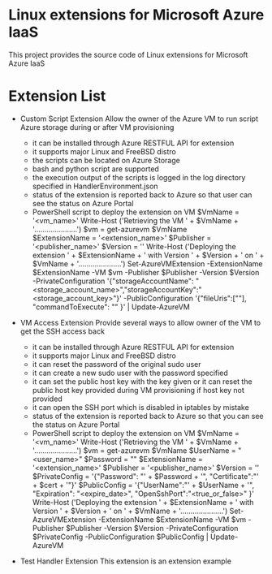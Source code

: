 # Linux extensions for Microsoft Azure IaaS

This project provides the source code of Linux extensions for Microsoft Azure IaaS

# Extension List

* Custom Script Extension
  Allow the owner of the Azure VM to run script Azure storage during or after VM provisioning
  * it can be installed through Azure RESTFUL API for extension
  * it supports major Linux and FreeBSD distro
  * the scripts can be located on Azure Storage    
  * bash and python script are supported
  * the execution output of the scripts is logged in the log directory specified in HandlerEnvironment.json
  * status of the extension is reported back to Azure so that user can see the status on Azure Portal
  * PowerShell script to deploy the extension on VM	
	$VmName = '<vm_name>'
	Write-Host ('Retrieving the VM ' + $VmName + '.....................')
	$vm = get-azurevm $VmName	
	$ExtensionName = '<extension_name>'	
	$Publisher = '<publisher_name>'	
	$Version = '<version>'
	Write-Host ('Deploying the extension ' + $ExtensionName + ' with Version ' + $Version + ' on ' + $VmName + '.....................')
	Set-AzureVMExtension -ExtensionName $ExtensionName -VM  $vm -Publisher $Publisher -Version $Version -PrivateConfiguration '{"storageAccountName": "<storage_account_name>","storageAccountKey":"<storage_account_key>"}' -PublicConfiguration '{"fileUris":["<url>"], "commandToExecute": "<command>" }' | Update-AzureVM
	 
  
* VM Access Extension
  Provide several ways to allow owner of the VM to get the SSH access back
  * it can be installed through Azure RESTFUL API for extension
  * it supports major Linux and FreeBSD distro
  * it can reset the password of the original sudo user 
  * it can create a new sudo user with the password specified
  * it can set the public host key with the key given or it can reset the public host key provided during VM provisioning if host key not provided
  * it can open the SSH port which is disabled in iptables by mistake  
  * status of the extension is reported back to Azure so that you can see the status on Azure Portal
  * PowerShell script to deploy the extension on VM	
	$VmName = '<vm_name>'
	Write-Host ('Retrieving the VM ' + $VmName + '.....................')
	$vm = get-azurevm $VmName
	$UserName = "<user_name>"
	$Password = "<password>"
	$ExtensionName = '<extension_name>'
	$Publisher = '<publisher_name>'
	$Version =  '<version>'
	$PrivateConfig = '{"Password": "' +  $Password + '", "Certificate":"' + $cert + '"}'
	$PublicConfig = '{"UserName":"' + $UserName + '", "Expiration": "<expire_date>", "OpenSshPort":"<true_or_false>" }'
	Write-Host ('Deploying the extension ' + $ExtensionName + ' with Version ' + $Version + ' on ' + $VmName + '.....................')
	Set-AzureVMExtension -ExtensionName $ExtensionName -VM  $vm -Publisher $Publisher -Version $Version -PrivateConfiguration $PrivateConfig -PublicConfiguration $PublicConfig | Update-AzureVM	
  
* Test Handler Extension
  This extension is an extension example  
